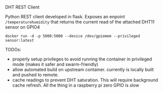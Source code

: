 DHT REST Client

Python REST client developed in flask.
Exposes an enpoint `/temperaturehumidity` that returns the current read of the attached DHT11 sensor on GPIO4

```
docker run -d -p 5000:5000 --device /dev/gpiomem --privileged sensor:latest
```

TODOs:
- properly setup privileges to avoid running the container in privileged mode (makes it safer and swarm-friendly)
- allow automated build on upstream container. currently is locally built and pushed to remote.
- cache readings to prevent DHT saturation. This will require background cache refresh. All the thing in a raspberry pi zero GPIO is slow 

